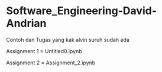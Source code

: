# Software_Engineering-David-Andrian

Contoh dan Tugas yang kak alvin suruh sudah ada 


Assignment 1 = Untitled0.ipynb

Assignment 2 = Assignment_2.ipynb
